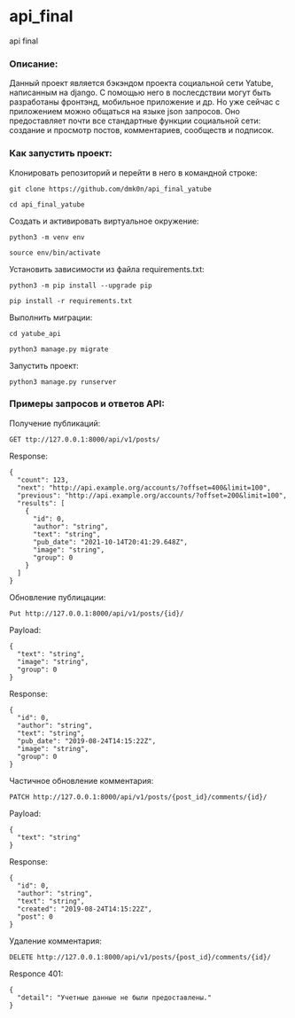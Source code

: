 # api_final
api final

### Описание:

Данный проект является бэкэндом проекта социальной сети Yatube, написанным на django. С помощью него в послесдствии могут быть разработаны фронтэнд, мобильное приложение и др. Но уже сейчас с приложением можно общаться на языке json запросов. Оно предоставляет почти все стандартные функции социальной сети: создание и просмотр постов, комментариев, сообществ и подписок.

### Как запустить проект:

Клонировать репозиторий и перейти в него в командной строке:

```
git clone https://github.com/dmk0n/api_final_yatube
```

```
cd api_final_yatube
```

Cоздать и активировать виртуальное окружение:

```
python3 -m venv env
```

```
source env/bin/activate
```

Установить зависимости из файла requirements.txt:

```
python3 -m pip install --upgrade pip
```

```
pip install -r requirements.txt
```

Выполнить миграции:

```
cd yatube_api
```

```
python3 manage.py migrate
```

Запустить проект:

```
python3 manage.py runserver
```

### Примеры запросов и ответов API:
Получение публикаций:
```
GET ttp://127.0.0.1:8000/api/v1/posts/
```
Response:
```
{
  "count": 123,
  "next": "http://api.example.org/accounts/?offset=400&limit=100",
  "previous": "http://api.example.org/accounts/?offset=200&limit=100",
  "results": [
    {
      "id": 0,
      "author": "string",
      "text": "string",
      "pub_date": "2021-10-14T20:41:29.648Z",
      "image": "string",
      "group": 0
    }
  ]
}
```
Обновление публицации:
```
Put http://127.0.0.1:8000/api/v1/posts/{id}/
```
Payload:
```
{
  "text": "string",
  "image": "string",
  "group": 0
}
```
Response:
```
{
  "id": 0,
  "author": "string",
  "text": "string",
  "pub_date": "2019-08-24T14:15:22Z",
  "image": "string",
  "group": 0
}
```
Частичное обновление комментария:
```
PATCH http://127.0.0.1:8000/api/v1/posts/{post_id}/comments/{id}/
```
Payload:
```
{
  "text": "string"
}
```
Response:
```
{
  "id": 0,
  "author": "string",
  "text": "string",
  "created": "2019-08-24T14:15:22Z",
  "post": 0
}
```
Удаление комментария:
```
DELETE http://127.0.0.1:8000/api/v1/posts/{post_id}/comments/{id}/
```
Responce 401:
```
{
  "detail": "Учетные данные не были предоставлены."
}
```
